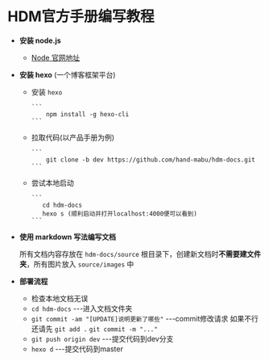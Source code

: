 # HDM官方手册编写教程


* **安装 node.js**
	* [Node 官网地址](http://nodejs.cn/download/)
* **安装 hexo** (一个博客框架平台)
  * 安装 `hexo`

        ```
            npm install -g hexo-cli
        ```
    
  * 拉取代码(以产品手册为例)

        ```
            git clone -b dev https://github.com/hand-mabu/hdm-docs.git
        ```
  
  * 尝试本地启动
    
        ```
	       cd hdm-docs
	       hexo s (顺利启动并打开localhost:4000便可以看到)
        ```
	   
* **使用 markdown 写法编写文档**

    所有文档内容存放在 `hdm-docs/source` 根目录下，创建新文档时**不需要建文件夹**，所有图片放入 `source/images` 中
    
* **部署流程**
	* 检查本地文档无误
	* `cd hdm-docs` ---进入文档文件夹
	* `git commit -am "[UPDATE]说明更新了哪些"` ---commit修改请求 如果不行还请先 `git add .` `git commit -m "..."`
	* `git push origin dev` ---提交代码到dev分支
	* `hexo d` ---提交代码到master